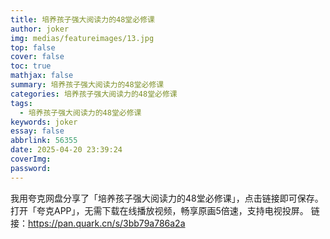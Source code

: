 ```yaml
---
title: 培养孩子强大阅读力的48堂必修课
author: joker
img: medias/featureimages/13.jpg
top: false
cover: false
toc: true
mathjax: false
summary: 培养孩子强大阅读力的48堂必修课
categories: 培养孩子强大阅读力的48堂必修课
tags:
  - 培养孩子强大阅读力的48堂必修课
keywords: joker
essay: false
abbrlink: 56355
date: 2025-04-20 23:39:24
coverImg:
password:
---
```


我用夸克网盘分享了「培养孩子强大阅读力的48堂必修课」，点击链接即可保存。打开「夸克APP」，无需下载在线播放视频，畅享原画5倍速，支持电视投屏。
链接：https://pan.quark.cn/s/3bb79a786a2a
